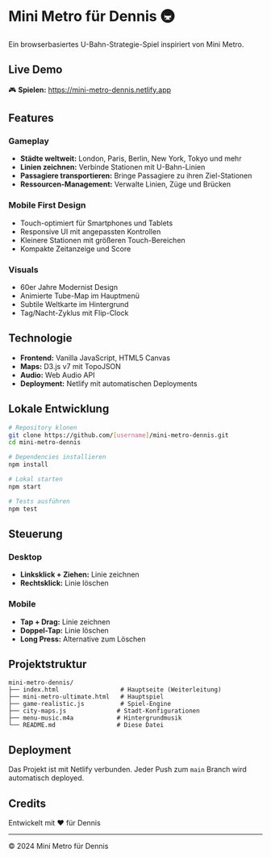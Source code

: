 # Mini Metro für Dennis 🚇

Ein browserbasiertes U-Bahn-Strategie-Spiel inspiriert von Mini Metro.

## Live Demo
🎮 **Spielen:** https://mini-metro-dennis.netlify.app

## Features

### Gameplay
- **Städte weltweit:** London, Paris, Berlin, New York, Tokyo und mehr
- **Linien zeichnen:** Verbinde Stationen mit U-Bahn-Linien
- **Passagiere transportieren:** Bringe Passagiere zu ihren Ziel-Stationen
- **Ressourcen-Management:** Verwalte Linien, Züge und Brücken

### Mobile First Design
- Touch-optimiert für Smartphones und Tablets
- Responsive UI mit angepassten Kontrollen
- Kleinere Stationen mit größeren Touch-Bereichen
- Kompakte Zeitanzeige und Score

### Visuals
- 60er Jahre Modernist Design
- Animierte Tube-Map im Hauptmenü
- Subtile Weltkarte im Hintergrund
- Tag/Nacht-Zyklus mit Flip-Clock

## Technologie

- **Frontend:** Vanilla JavaScript, HTML5 Canvas
- **Maps:** D3.js v7 mit TopoJSON
- **Audio:** Web Audio API
- **Deployment:** Netlify mit automatischen Deployments

## Lokale Entwicklung

```bash
# Repository klonen
git clone https://github.com/[username]/mini-metro-dennis.git
cd mini-metro-dennis

# Dependencies installieren
npm install

# Lokal starten
npm start

# Tests ausführen
npm test
```

## Steuerung

### Desktop
- **Linksklick + Ziehen:** Linie zeichnen
- **Rechtsklick:** Linie löschen

### Mobile
- **Tap + Drag:** Linie zeichnen
- **Doppel-Tap:** Linie löschen
- **Long Press:** Alternative zum Löschen

## Projektstruktur

```
mini-metro-dennis/
├── index.html                 # Hauptseite (Weiterleitung)
├── mini-metro-ultimate.html   # Hauptspiel
├── game-realistic.js          # Spiel-Engine
├── city-maps.js              # Stadt-Konfigurationen
├── menu-music.m4a            # Hintergrundmusik
└── README.md                 # Diese Datei
```

## Deployment

Das Projekt ist mit Netlify verbunden. Jeder Push zum `main` Branch wird automatisch deployed.

## Credits

Entwickelt mit ❤️ für Dennis

---

© 2024 Mini Metro für Dennis
